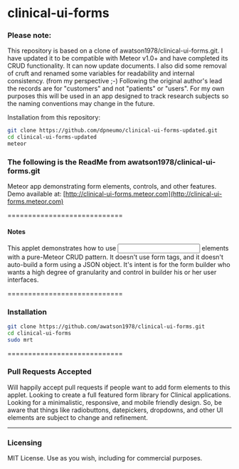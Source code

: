clinical-ui-forms
========================

### Please note:

This repository is based on a clone of awatson1978/clinical-ui-forms.git. I have updated it to be compatible with Meteor v1.0+ and have completed its CRUD functionality. It can now update documents. I also did some removal of cruft and renamed some variables for readability and internal consistency. (from my perspective ;-) Following the original author's lead the records are for "customers" and not "patients" or "users". For my own purposes this will be used in an app designed to track research subjects so the naming conventions may change in the future.

Installation from this repository:

````sh
git clone https://github.com/dpneumo/clinical-ui-forms-updated.git
cd clinical-ui-forms-updated
meteor
````

### The following is the ReadMe from awatson1978/clinical-ui-forms.git

Meteor app demonstrating form elements, controls, and other features.
Demo available at:  [http://clinical-ui-forms.meteor.com](http://clinical-ui-forms.meteor.com)


============================
#### Notes

This applet demonstrates how to use <input> elements with a pure-Meteor CRUD pattern.  It doesn't use form tags, and it doesn't auto-build a form using a JSON object.  It's intent is for the form builder who wants a high degree of granularity and control in builder his or her user interfaces.


============================
### Installation

````sh
git clone https://github.com/awatson1978/clinical-ui-forms.git
cd clinical-ui-forms
sudo mrt
````

============================
### Pull Requests Accepted

Will happily accept pull requests if people want to add form elements to this applet.  Looking to create a full featured form library for Clinical applications.  Looking for a minimalistic, responsive, and mobile friendly design.  So, be aware that things like radiobuttons, datepickers, dropdowns, and other UI elements are subject to change and refinement.


------------------------
### Licensing

MIT License. Use as you wish, including for commercial purposes.

